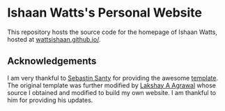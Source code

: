 # Ishaan Watts's Personal Website

This repository hosts the source code for the homepage of Ishaan Watts, hosted at [wattsishaan.github.io/](https://wattsishaan.github.io/).

## Acknowledgements

I am very thankful to [Sebastin Santy](http://sebastinsanty.com/) for providing the awesome [template](https://github.com/SebastinSanty/minimal-research-theme). The original template was further modified by [Lakshay A Agrawal](https://github.com/LakshyAAAgrawal) whose source I obtained and modified to build my own website. I am thankful to him for providing his updates.

